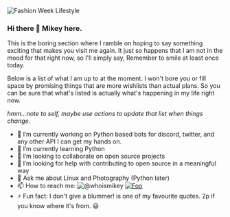 ![Fashion Week Lifestyle](https://user-images.githubusercontent.com/13338176/93207900-8ee5ea00-f753-11ea-8c74-c28cbf3e2f81.png)

### Hi there 👋 Mikey here. 
This is the boring section where I ramble on hoping to say something exciting that makes you visit me again. It just so happens that I am not in the mood for that right now, so I'll simply say, Remember to smile at least once today.

Below is a list of what I am up to at the moment. I won't bore you or fill space by promising things that are more wishlists than actual plans. So you can be sure that what's listed is actually what's happening in my life right now. 

*hmm...note to self, maybe use actions to update that list when things change.*

- 🔭 I’m currently working on Python based bots for discord, twitter, and any other API I can get my hands on.
- 🌱 I’m currently learning Python
- 👯 I’m looking to collaborate on open source projects
- 🤔 I’m looking for help with contributing to open source in a meaningful way
- 💬 Ask me about Linux and Photography (Python later)
- 📫 How to reach me:
  ![@whoismikey](https://img.shields.io/twitter/url?style=social&url=https%3A%2F%2Ftwitter.com%2Fwhoismikey)
  [![Foo](http://www.google.com.au/images/nav_logo7.png)](http://google.com.au/)
- ⚡ Fun fact: I don't give a blummer! is one of my favourite quotes. 2p if you know where it's from. :smiley:



<!--
**mikeysan/mikeysan** is a ✨ _special_ ✨ repository because its `README.md` (this file) appears on your GitHub profile.

Here are some ideas to get you started:

- 🔭 I’m currently working on Python based bots for discord and twitter
- 🌱 I’m currently learning Python
- 👯 I’m looking to collaborate on open source
- 🤔 I’m looking for help with contributing to open source in a meaningful way
- 💬 Ask me about Linux and Photography
- 📫 How to reach me: ...
- ⚡ Fun fact: I don't give a blummer! is one of my favourite quotes. virtual 2p if you know where it's from :smiley:
-->
